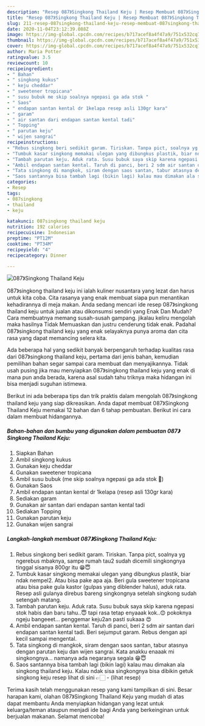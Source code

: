 ```yaml
---
description: "Resep 087》Singkong Thailand Keju | Resep Membuat 087》Singkong Thailand Keju Yang Sempurna"
title: "Resep 087》Singkong Thailand Keju | Resep Membuat 087》Singkong Thailand Keju Yang Sempurna"
slug: 211-resep-087singkong-thailand-keju-resep-membuat-087singkong-thailand-keju-yang-sempurna
date: 2020-11-04T23:12:39.088Z
image: https://img-global.cpcdn.com/recipes/b717acef8a4f47a9/751x532cq70/087singkong-thailand-keju-foto-resep-utama.jpg
thumbnail: https://img-global.cpcdn.com/recipes/b717acef8a4f47a9/751x532cq70/087singkong-thailand-keju-foto-resep-utama.jpg
cover: https://img-global.cpcdn.com/recipes/b717acef8a4f47a9/751x532cq70/087singkong-thailand-keju-foto-resep-utama.jpg
author: Maria Potter
ratingvalue: 3.5
reviewcount: 10
recipeingredient:
- " Bahan"
- " singkong kukus"
- " keju cheddar"
- " sweetener tropicana"
- " susu bubuk me skip soalnya ngepasi ga ada stok "
- " Saos"
- " endapan santan kental dr 1kelapa resep asli 130gr kara"
- " garam"
- " air santan dari endapan santan kental tadi"
- " Topping"
- " parutan keju"
- " wijen sangrai"
recipeinstructions:
- "Rebus singkong beri sedikit garam. Tiriskan. Tanpa pict, soalnya yg ngerebus mbaknya, sampe rumah tau2 sudah dicemili singkongnya tinggal sisanya 800gr itu 😁😇"
- "Tumbuk kasar singkong memakai ulegan yang dibungkus plastik, biar ndak nempel2. Atau bisa pake apa aja. Beri gula sweetener tropicana atau bisa pake gula kastor (gulpas yang diblender halus), aduk rata. Resep asli gulanya direbus bareng singkongnya setelah singkong sudah setengah matang."
- "Tambah parutan keju. Aduk rata. Susu bubuk saya skip karena ngepasi stok habis dan baru tahu..😇 tapi rasa tetap enyaaak kok..😊 pokoknya ngeju bangeeet... penggemar keju2an pasti sukaaa 😍"
- "Ambil endapan santan kental. Taruh di panci, beri 2 sdm air santan dari endapan santan kental tadi. Beri sejumput garam. Rebus dengan api kecil sampai mengental."
- "Tata singkong di mangkok, siram dengan saos santan, tabur atasnya dengan parutan keju dan wijen sangrai. Kata anakku enaaak mi singkongnya... namanya ada negaranya segala 😁😇"
- "Saos santannya bisa tambah lagi (bikin lagi) kalau mau dimakan ala singkong thailand keju. Kalau ndak sisa singkongnya bisa dibikin getuk singkong keju resep lihat di sini 👉🏻           (lihat resep)"
categories:
- Resep
tags:
- 087singkong
- thailand
- keju

katakunci: 087singkong thailand keju 
nutrition: 192 calories
recipecuisine: Indonesian
preptime: "PT12M"
cooktime: "PT34M"
recipeyield: "4"
recipecategory: Dinner

---
```



![087》Singkong Thailand Keju](https://img-global.cpcdn.com/recipes/b717acef8a4f47a9/751x532cq70/087singkong-thailand-keju-foto-resep-utama.jpg)


087》singkong thailand keju ini ialah kuliner nusantara yang lezat dan harus untuk kita coba. Cita rasanya yang enak membuat siapa pun menantikan kehadirannya di meja makan.
Anda sedang mencari ide resep 087》singkong thailand keju untuk jualan atau dikonsumsi sendiri yang Enak Dan Mudah? Cara membuatnya memang susah-susah gampang. jikalau keliru mengolah maka hasilnya Tidak Memuaskan dan justru cenderung tidak enak. Padahal 087》singkong thailand keju yang enak selayaknya punya aroma dan cita rasa yang dapat memancing selera kita.



Ada beberapa hal yang sedikit banyak berpengaruh terhadap kualitas rasa dari 087》singkong thailand keju, pertama dari jenis bahan, kemudian pemilihan bahan segar sampai cara membuat dan menyajikannya. Tidak usah pusing jika mau menyiapkan 087》singkong thailand keju yang enak di mana pun anda berada, karena asal sudah tahu triknya maka hidangan ini bisa menjadi suguhan istimewa.


Berikut ini ada beberapa tips dan trik praktis dalam mengolah 087》singkong thailand keju yang siap dikreasikan. Anda dapat membuat 087》Singkong Thailand Keju memakai 12 bahan dan 6 tahap pembuatan. Berikut ini cara dalam membuat hidangannya.

<!--inarticleads1-->

##### Bahan-bahan dan bumbu yang digunakan dalam pembuatan 087》Singkong Thailand Keju:

1. Siapkan  Bahan
1. Ambil  singkong kukus
1. Gunakan  keju cheddar
1. Gunakan  sweetener tropicana
1. Ambil  susu bubuk (me skip soalnya ngepasi ga ada stok 🤭)
1. Gunakan  Saos
1. Ambil  endapan santan kental dr 1kelapa (resep asli 130gr kara)
1. Sediakan  garam
1. Gunakan  air santan dari endapan santan kental tadi
1. Sediakan  Topping
1. Gunakan  parutan keju
1. Gunakan  wijen sangrai




<!--inarticleads2-->

##### Langkah-langkah membuat 087》Singkong Thailand Keju:

1. Rebus singkong beri sedikit garam. Tiriskan. Tanpa pict, soalnya yg ngerebus mbaknya, sampe rumah tau2 sudah dicemili singkongnya tinggal sisanya 800gr itu 😁😇
1. Tumbuk kasar singkong memakai ulegan yang dibungkus plastik, biar ndak nempel2. Atau bisa pake apa aja. Beri gula sweetener tropicana atau bisa pake gula kastor (gulpas yang diblender halus), aduk rata. Resep asli gulanya direbus bareng singkongnya setelah singkong sudah setengah matang.
1. Tambah parutan keju. Aduk rata. Susu bubuk saya skip karena ngepasi stok habis dan baru tahu..😇 tapi rasa tetap enyaaak kok..😊 pokoknya ngeju bangeeet... penggemar keju2an pasti sukaaa 😍
1. Ambil endapan santan kental. Taruh di panci, beri 2 sdm air santan dari endapan santan kental tadi. Beri sejumput garam. Rebus dengan api kecil sampai mengental.
1. Tata singkong di mangkok, siram dengan saos santan, tabur atasnya dengan parutan keju dan wijen sangrai. Kata anakku enaaak mi singkongnya... namanya ada negaranya segala 😁😇
1. Saos santannya bisa tambah lagi (bikin lagi) kalau mau dimakan ala singkong thailand keju. Kalau ndak sisa singkongnya bisa dibikin getuk singkong keju resep lihat di sini 👉🏻 -           (lihat resep)




Terima kasih telah menggunakan resep yang kami tampilkan di sini. Besar harapan kami, olahan 087》Singkong Thailand Keju yang mudah di atas dapat membantu Anda menyiapkan hidangan yang lezat untuk keluarga/teman ataupun menjadi ide bagi Anda yang berkeinginan untuk berjualan makanan. Selamat mencoba!
